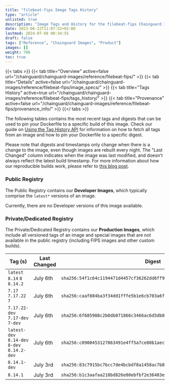 ```yaml
---
title: "filebeat-fips Image Tags History"
type: "article"
unlisted: true
description: "Image Tags and History for the filebeat-fips Chainguard Image"
date: 2023-06-22T11:07:52+02:00
lastmod: 2024-07-08 00:34:55
draft: false
tags: ["Reference", "Chainguard Images", "Product"]
images: []
weight: 700
toc: true
---
```


{{< tabs >}}
{{< tab title="Overview" active=false url="/chainguard/chainguard-images/reference/filebeat-fips/" >}}
{{< tab title="Details" active=false url="/chainguard/chainguard-images/reference/filebeat-fips/image_specs/" >}}
{{< tab title="Tags History" active=true url="/chainguard/chainguard-images/reference/filebeat-fips/tags_history/" >}}
{{< tab title="Provenance" active=false url="/chainguard/chainguard-images/reference/filebeat-fips/provenance_info/" >}}
{{</ tabs >}}

The following tables contains the most recent tags and digests that can be used to pin your Dockerfile to a specific build of this image. Check our guide on [Using the Tag History API](/chainguard/chainguard-images/using-the-tag-history-api/) for information on how to fetch all tags from an image and how to pin your Dockerfile to a specific digest.

Please note that digests and timestamps only change when there is a change to the image, even though images are rebuilt every night. The "Last Changed" column indicates when the image was last modified, and doesn't always reflect the latest build timestamp. For more information about how our reproducible builds work, please refer to [this blog post](https://www.chainguard.dev/unchained/reproducing-chainguards-reproducible-image-builds).

### Public Registry
The Public Registry contains our **Developer Images**, which typically comprise the `latest*` versions of an image.

Currently, there are no Developer versions of this image available.

### Private/Dedicated Registry
The Private/Dedicated Registry contains our **Production Images**, which include all versioned tags of an image and special images that are not available in the public registry (including FIPS images and other custom builds).

| Tag (s)                                       | Last Changed | Digest                                                                    |
|-----------------------------------------------|--------------|---------------------------------------------------------------------------|
|  `latest` `8.14` `8` `8.14.2`                 | July 6th     | `sha256:54f1c64c1194471d4457cf36262dd6ff9fb1b3ef77a56be83c0ad43233112769` |
|  `7.17` `7.17.22` `7`                         | July 6th     | `sha256:caaf884ba3f34dd1fffe5b1e6cb703a6f4e0edaf0718eda08da5d833e00ef841` |
|  `7.17.22-dev` `7.17-dev` `7-dev`             | July 6th     | `sha256:6f685908c2b0db071866c3466ac6d5db0641353a3865b6ca0fae5d1d9e209c70` |
|  `latest-dev` `8.14-dev` `8-dev` `8.14.2-dev` | July 6th     | `sha256:c0900453127863491e4ff5a7ce80b1aec5d67b50c22d5e66c9d01b1cfe30eafa` |
|  `8.14.1-dev`                                 | July 3rd     | `sha256:83c7915bc7bcc7de4bcbdf8a1458ac7b80e5949753eb2e6f513be078b3fd0c4f` |
|  `8.14.1`                                     | July 3rd     | `sha256:b1c3aafaa210bd826e80ebfbf2e36483ee9c5a4767bfe3c17c8d0b57a49b2327` |

